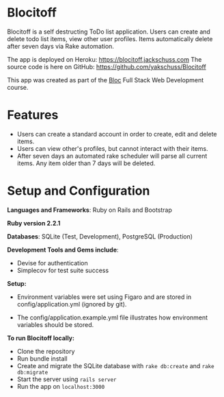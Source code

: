 # Blocitoff

Blocitoff is a self destructing ToDo list application. Users can create and delete todo list items, view other user profiles. Items automatically delete after seven days via Rake automation.

The app is deployed on Heroku: https://blocitoff.jackschuss.com
The source code is here on GitHub: https://github.com/yakschuss/Blocitoff

This app was created as part of the [Bloc](www.bloc.io) Full Stack Web Development course.

# Features

+ Users can create a standard account in order to create, edit and delete items.
+ Users can view other's profiles, but cannot interact with their items.
+ After seven days an automated rake scheduler will parse all current items. Any item older than 7 days will be deleted.

# Setup and Configuration

**Languages and Frameworks**: Ruby on Rails and Bootstrap

**Ruby version 2.2.1**

**Databases**: SQLite (Test, Development), PostgreSQL (Production)

**Development Tools and Gems include**:

+ Devise for authentication
+ Simplecov for test suite success

**Setup:**

+ Environment variables were set using Figaro and are stored in config/application.yml (ignored by git).

+ The config/application.example.yml file illustrates how environment variables should be stored.

**To run Blocitoff locally:**

+ Clone the repository
+ Run bundle install
+ Create and migrate the SQLite database with `rake db:create` and `rake db:migrate`
+ Start the server using `rails server`
+ Run the app on `localhost:3000`

